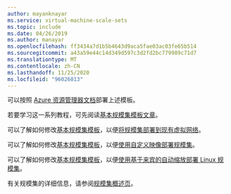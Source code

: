 ```yaml
---
author: mayanknayar
ms.service: virtual-machine-scale-sets
ms.topic: include
ms.date: 04/26/2019
ms.author: manayar
ms.openlocfilehash: ff3434a7d1b5b4643d9aca5fae03ac03fe65b514
ms.sourcegitcommit: a43a59e44c14d349d597c3d2fd2bc779989c71d7
ms.translationtype: MT
ms.contentlocale: zh-CN
ms.lasthandoff: 11/25/2020
ms.locfileid: "96026813"
---
```

可以按照 [Azure 资源管理器文档](../articles/azure-resource-manager/templates/deploy-powershell.md)部署上述模板。

若要学习这一系列教程，可先阅读[基本规模集模板文章](../articles/virtual-machine-scale-sets/virtual-machine-scale-sets-mvss-start.md)。

可以了解如何修改[基本规模集模板](../articles/virtual-machine-scale-sets/virtual-machine-scale-sets-mvss-start.md)，以便[将规模集部署到现有虚拟网络](../articles/virtual-machine-scale-sets/virtual-machine-scale-sets-mvss-existing-vnet.md)。

可以了解如何修改[基本规模集模板](../articles/virtual-machine-scale-sets/virtual-machine-scale-sets-mvss-start.md)，以便[使用自定义映像部署规模集](../articles/virtual-machine-scale-sets/virtual-machine-scale-sets-mvss-custom-image.md)。

可以了解如何修改[基本规模集模板](../articles/virtual-machine-scale-sets/virtual-machine-scale-sets-mvss-start.md)，以便[使用基于来宾的自动缩放部署 Linux 规模集](../articles/virtual-machine-scale-sets/virtual-machine-scale-sets-mvss-guest-based-autoscale-linux.md)。

有关规模集的详细信息，请参阅[规模集概述页](../articles/virtual-machine-scale-sets/overview.md)。